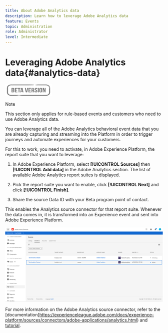 ```yaml
---
title: About Adobe Analytics data
description: Learn how to leverage Adobe Analytics data
feature: Events
topic: Administration
role: Administrator
level: Intermediate
---
```

# Leveraging Adobe Analytics data{#analytics-data}

![](../assets/do-not-localize/badge.png)

>[!NOTE]
>
>This section only applies for rule-based events and customers who need to use Adobe Analytics data.

You can leverage all of the Adobe Analytics behavioral event data that you are already capturing and streaming into the Platform in order to trigger journeys and automate experiences for your customers.

For this to work, you need to activate, in Adobe Experience Platform, the report suite that you want to leverage:

1. In Adobe Experience Platform, select **[!UICONTROL Sources]** then **[!UICONTROL Add data]** in the Adobe Analytics section. The list of available Adobe Analytics report suites is displayed.

1. Pick the report suite you want to enable, click **[!UICONTROL Next]** and click **[!UICONTROL Finish]**. 

1. Share the source Data ID with your Beta program point of contact. 

This enables the Analytics source connector for that report suite. Whenever the data comes in, it is transformed into an Experience event and sent into Adobe Experience Platform. 

![](../assets/jo-event9.png)

For more information on the Adobe Analytics source connector, refer to the [documentation]https://experienceleague.adobe.com/docs/experience-platform/sources/connectors/adobe-applications/analytics.html) and [tutorial](https://experienceleague.adobe.com/docs/experience-platform/sources/ui-tutorials/create/adobe-applications/analytics.html).
